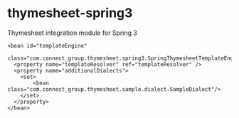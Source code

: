 thymesheet-spring3
==================

Thymesheet integration module for Spring 3


    <bean id="templateEngine"
          class="com.connect_group.thymesheet.spring3.SpringThymesheetTemplateEngine">
      <property name="templateResolver" ref="templateResolver" />
      <property name="additionalDialects">
        <set>
            <bean class="com.connect_group.thymesheet.sample.dialect.SampleDialect"/>
        </set>
      </property>
    </bean>
